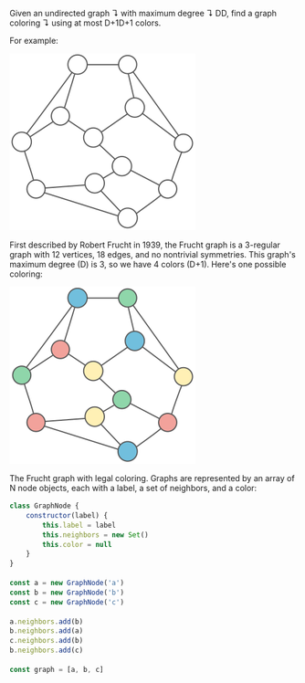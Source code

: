 Given an undirected graph ↴ with maximum degree ↴ DD, find a graph coloring ↴ using at most D+1D+1 colors.

For example:

![](./graph_coloring__frucht_graph_uncolored.svg)

First described by Robert Frucht in 1939, the Frucht graph is a 3-regular graph with 12 vertices, 18 edges, and no nontrivial symmetries.
This graph's maximum degree (D) is 3, so we have 4 colors (D+1). Here's one possible coloring:

![](./graph_coloring__frucht_graph_colored.svg)

The Frucht graph with legal coloring.
Graphs are represented by an array of N node objects, each with a label, a set of neighbors, and a color:

```javascript
class GraphNode {
    constructor(label) {
        this.label = label
        this.neighbors = new Set()
        this.color = null
    }
}

const a = new GraphNode('a')
const b = new GraphNode('b')
const c = new GraphNode('c')

a.neighbors.add(b)
b.neighbors.add(a)
c.neighbors.add(b)
b.neighbors.add(c)

const graph = [a, b, c]
```
